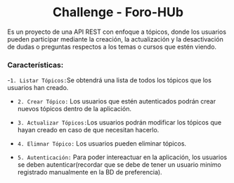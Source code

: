 <h1 align="center"> Challenge - Foro-HUb </h1>

Es un proyecto de una API REST con enfoque a tópicos, donde los usuarios pueden participar mediante la creación, la actualización y la desactivación de dudas o preguntas respectos a los temas o cursos que estén viendo.
<h3>Características:</h3>


-`1. Listar Tópicos:`Se obtendrá una lista de todos los tópicos que los usuarios han creado.

- `2. Crear Tópico:` Los usuarios que estén autenticados podrán crear nuevos tópicos dentro de la aplicación.

- `3. Actualizar Tópicos:`Los usuarios podrán modificar los tópicos que hayan creado en caso de que necesitan hacerlo.

- `4. Elimnar Tópico:` Los usuarios pueden eliminar tópicos.
  
- `5. Autenticación:`  Para poder intereactuar en la aplicación, los usuarios se deben autenticar(recordar que se debe de tener un usuario minimo registrado manualmente en la BD de preferencia).
